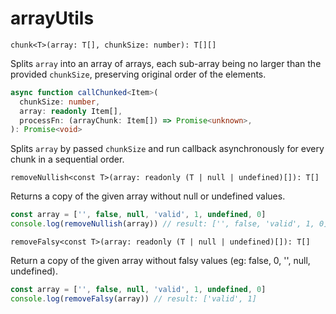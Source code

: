 # arrayUtils

`chunk<T>(array: T[], chunkSize: number): T[][]`

Splits `array` into an array of arrays, each sub-array being no larger than the provided `chunkSize`,
preserving original order of the elements.

```typescript
async function callChunked<Item>(
  chunkSize: number,
  array: readonly Item[],
  processFn: (arrayChunk: Item[]) => Promise<unknown>,
): Promise<void>
```

Splits `array` by passed `chunkSize` and run callback asynchronously for every chunk in a sequential order.



`removeNullish<const T>(array: readonly (T | null | undefined)[]): T[]`

Returns a copy of the given array without null or undefined values.
```typescript
const array = ['', false, null, 'valid', 1, undefined, 0]
console.log(removeNullish(array)) // result: ['', false, 'valid', 1, 0]
```



`removeFalsy<const T>(array: readonly (T | null | undefined)[]): T[]`

Return a copy of the given array without falsy values (eg: false, 0, '', null, undefined).
```typescript
const array = ['', false, null, 'valid', 1, undefined, 0]
console.log(removeFalsy(array)) // result: ['valid', 1]
```
